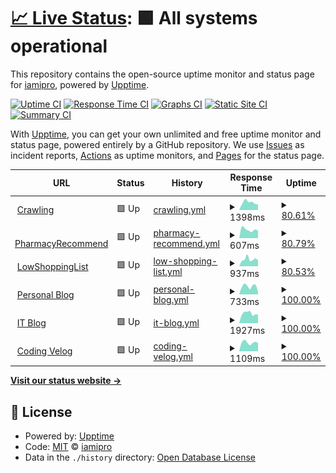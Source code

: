 # [📈 Live Status](https://demo.upptime.js.org): <!--live status--> **🟩 All systems operational**

This repository contains the open-source uptime monitor and status page for [iamipro](https://demo.upptime.js.org), powered by [Upptime](https://github.com/upptime/upptime).

[![Uptime CI](https://github.com/iamipro/monitory/workflows/Uptime%20CI/badge.svg)](https://github.com/iamipro/monitory/actions?query=workflow%3A%22Uptime+CI%22)
[![Response Time CI](https://github.com/iamipro/monitory/workflows/Response%20Time%20CI/badge.svg)](https://github.com/iamipro/monitory/actions?query=workflow%3A%22Response+Time+CI%22)
[![Graphs CI](https://github.com/iamipro/monitory/workflows/Graphs%20CI/badge.svg)](https://github.com/iamipro/monitory/actions?query=workflow%3A%22Graphs+CI%22)
[![Static Site CI](https://github.com/iamipro/monitory/workflows/Static%20Site%20CI/badge.svg)](https://github.com/iamipro/monitory/actions?query=workflow%3A%22Static+Site+CI%22)
[![Summary CI](https://github.com/iamipro/monitory/workflows/Summary%20CI/badge.svg)](https://github.com/iamipro/monitory/actions?query=workflow%3A%22Summary+CI%22)

With [Upptime](https://upptime.js.org), you can get your own unlimited and free uptime monitor and status page, powered entirely by a GitHub repository. We use [Issues](https://github.com/iamipro/monitory/issues) as incident reports, [Actions](https://github.com/iamipro/monitory/actions) as uptime monitors, and [Pages](https://demo.upptime.js.org) for the status page.

<!--start: status pages-->
<!-- This summary is generated by Upptime (https://github.com/upptime/upptime) -->
<!-- Do not edit this manually, your changes will be overwritten -->
<!-- prettier-ignore -->
| URL | Status | History | Response Time | Uptime |
| --- | ------ | ------- | ------------- | ------ |
| <img alt="" src="https://icons.duckduckgo.com/ip3/www.lmshi.shop.ico" height="13"> [Crawling](http://www.lmshi.shop:5000) | 🟩 Up | [crawling.yml](https://github.com/MyoungSoo7/monitory/commits/HEAD/history/crawling.yml) | <details><summary><img alt="Response time graph" src="./graphs/crawling/response-time-week.png" height="20"> 1398ms</summary><br><a href="https://MyoungSoo7.github.io/monitory/history/crawling"><img alt="Response time 1553" src="https://img.shields.io/endpoint?url=https%3A%2F%2Fraw.githubusercontent.com%2FMyoungSoo7%2Fmonitory%2FHEAD%2Fapi%2Fcrawling%2Fresponse-time.json"></a><br><a href="https://MyoungSoo7.github.io/monitory/history/crawling"><img alt="24-hour response time 1175" src="https://img.shields.io/endpoint?url=https%3A%2F%2Fraw.githubusercontent.com%2FMyoungSoo7%2Fmonitory%2FHEAD%2Fapi%2Fcrawling%2Fresponse-time-day.json"></a><br><a href="https://MyoungSoo7.github.io/monitory/history/crawling"><img alt="7-day response time 1398" src="https://img.shields.io/endpoint?url=https%3A%2F%2Fraw.githubusercontent.com%2FMyoungSoo7%2Fmonitory%2FHEAD%2Fapi%2Fcrawling%2Fresponse-time-week.json"></a><br><a href="https://MyoungSoo7.github.io/monitory/history/crawling"><img alt="30-day response time 1398" src="https://img.shields.io/endpoint?url=https%3A%2F%2Fraw.githubusercontent.com%2FMyoungSoo7%2Fmonitory%2FHEAD%2Fapi%2Fcrawling%2Fresponse-time-month.json"></a><br><a href="https://MyoungSoo7.github.io/monitory/history/crawling"><img alt="1-year response time 1553" src="https://img.shields.io/endpoint?url=https%3A%2F%2Fraw.githubusercontent.com%2FMyoungSoo7%2Fmonitory%2FHEAD%2Fapi%2Fcrawling%2Fresponse-time-year.json"></a></details> | <details><summary><a href="https://MyoungSoo7.github.io/monitory/history/crawling">80.61%</a></summary><a href="https://MyoungSoo7.github.io/monitory/history/crawling"><img alt="All-time uptime 64.83%" src="https://img.shields.io/endpoint?url=https%3A%2F%2Fraw.githubusercontent.com%2FMyoungSoo7%2Fmonitory%2FHEAD%2Fapi%2Fcrawling%2Fuptime.json"></a><br><a href="https://MyoungSoo7.github.io/monitory/history/crawling"><img alt="24-hour uptime 98.70%" src="https://img.shields.io/endpoint?url=https%3A%2F%2Fraw.githubusercontent.com%2FMyoungSoo7%2Fmonitory%2FHEAD%2Fapi%2Fcrawling%2Fuptime-day.json"></a><br><a href="https://MyoungSoo7.github.io/monitory/history/crawling"><img alt="7-day uptime 80.61%" src="https://img.shields.io/endpoint?url=https%3A%2F%2Fraw.githubusercontent.com%2FMyoungSoo7%2Fmonitory%2FHEAD%2Fapi%2Fcrawling%2Fuptime-week.json"></a><br><a href="https://MyoungSoo7.github.io/monitory/history/crawling"><img alt="30-day uptime 19.93%" src="https://img.shields.io/endpoint?url=https%3A%2F%2Fraw.githubusercontent.com%2FMyoungSoo7%2Fmonitory%2FHEAD%2Fapi%2Fcrawling%2Fuptime-month.json"></a><br><a href="https://MyoungSoo7.github.io/monitory/history/crawling"><img alt="1-year uptime 64.83%" src="https://img.shields.io/endpoint?url=https%3A%2F%2Fraw.githubusercontent.com%2FMyoungSoo7%2Fmonitory%2FHEAD%2Fapi%2Fcrawling%2Fuptime-year.json"></a></details>
| <img alt="" src="https://icons.duckduckgo.com/ip3/www.lmshi.shop.ico" height="13"> [PharmacyRecommend](http://www.lmshi.shop:8081) | 🟩 Up | [pharmacy-recommend.yml](https://github.com/MyoungSoo7/monitory/commits/HEAD/history/pharmacy-recommend.yml) | <details><summary><img alt="Response time graph" src="./graphs/pharmacy-recommend/response-time-week.png" height="20"> 607ms</summary><br><a href="https://MyoungSoo7.github.io/monitory/history/pharmacy-recommend"><img alt="Response time 724" src="https://img.shields.io/endpoint?url=https%3A%2F%2Fraw.githubusercontent.com%2FMyoungSoo7%2Fmonitory%2FHEAD%2Fapi%2Fpharmacy-recommend%2Fresponse-time.json"></a><br><a href="https://MyoungSoo7.github.io/monitory/history/pharmacy-recommend"><img alt="24-hour response time 637" src="https://img.shields.io/endpoint?url=https%3A%2F%2Fraw.githubusercontent.com%2FMyoungSoo7%2Fmonitory%2FHEAD%2Fapi%2Fpharmacy-recommend%2Fresponse-time-day.json"></a><br><a href="https://MyoungSoo7.github.io/monitory/history/pharmacy-recommend"><img alt="7-day response time 607" src="https://img.shields.io/endpoint?url=https%3A%2F%2Fraw.githubusercontent.com%2FMyoungSoo7%2Fmonitory%2FHEAD%2Fapi%2Fpharmacy-recommend%2Fresponse-time-week.json"></a><br><a href="https://MyoungSoo7.github.io/monitory/history/pharmacy-recommend"><img alt="30-day response time 607" src="https://img.shields.io/endpoint?url=https%3A%2F%2Fraw.githubusercontent.com%2FMyoungSoo7%2Fmonitory%2FHEAD%2Fapi%2Fpharmacy-recommend%2Fresponse-time-month.json"></a><br><a href="https://MyoungSoo7.github.io/monitory/history/pharmacy-recommend"><img alt="1-year response time 724" src="https://img.shields.io/endpoint?url=https%3A%2F%2Fraw.githubusercontent.com%2FMyoungSoo7%2Fmonitory%2FHEAD%2Fapi%2Fpharmacy-recommend%2Fresponse-time-year.json"></a></details> | <details><summary><a href="https://MyoungSoo7.github.io/monitory/history/pharmacy-recommend">80.79%</a></summary><a href="https://MyoungSoo7.github.io/monitory/history/pharmacy-recommend"><img alt="All-time uptime 64.84%" src="https://img.shields.io/endpoint?url=https%3A%2F%2Fraw.githubusercontent.com%2FMyoungSoo7%2Fmonitory%2FHEAD%2Fapi%2Fpharmacy-recommend%2Fuptime.json"></a><br><a href="https://MyoungSoo7.github.io/monitory/history/pharmacy-recommend"><img alt="24-hour uptime 100.00%" src="https://img.shields.io/endpoint?url=https%3A%2F%2Fraw.githubusercontent.com%2FMyoungSoo7%2Fmonitory%2FHEAD%2Fapi%2Fpharmacy-recommend%2Fuptime-day.json"></a><br><a href="https://MyoungSoo7.github.io/monitory/history/pharmacy-recommend"><img alt="7-day uptime 80.79%" src="https://img.shields.io/endpoint?url=https%3A%2F%2Fraw.githubusercontent.com%2FMyoungSoo7%2Fmonitory%2FHEAD%2Fapi%2Fpharmacy-recommend%2Fuptime-week.json"></a><br><a href="https://MyoungSoo7.github.io/monitory/history/pharmacy-recommend"><img alt="30-day uptime 19.97%" src="https://img.shields.io/endpoint?url=https%3A%2F%2Fraw.githubusercontent.com%2FMyoungSoo7%2Fmonitory%2FHEAD%2Fapi%2Fpharmacy-recommend%2Fuptime-month.json"></a><br><a href="https://MyoungSoo7.github.io/monitory/history/pharmacy-recommend"><img alt="1-year uptime 64.84%" src="https://img.shields.io/endpoint?url=https%3A%2F%2Fraw.githubusercontent.com%2FMyoungSoo7%2Fmonitory%2FHEAD%2Fapi%2Fpharmacy-recommend%2Fuptime-year.json"></a></details>
| <img alt="" src="https://icons.duckduckgo.com/ip3/www.lmshi.shop.ico" height="13"> [LowShoppingList](http://www.lmshi.shop:8083) | 🟩 Up | [low-shopping-list.yml](https://github.com/MyoungSoo7/monitory/commits/HEAD/history/low-shopping-list.yml) | <details><summary><img alt="Response time graph" src="./graphs/low-shopping-list/response-time-week.png" height="20"> 937ms</summary><br><a href="https://MyoungSoo7.github.io/monitory/history/low-shopping-list"><img alt="Response time 932" src="https://img.shields.io/endpoint?url=https%3A%2F%2Fraw.githubusercontent.com%2FMyoungSoo7%2Fmonitory%2FHEAD%2Fapi%2Flow-shopping-list%2Fresponse-time.json"></a><br><a href="https://MyoungSoo7.github.io/monitory/history/low-shopping-list"><img alt="24-hour response time 794" src="https://img.shields.io/endpoint?url=https%3A%2F%2Fraw.githubusercontent.com%2FMyoungSoo7%2Fmonitory%2FHEAD%2Fapi%2Flow-shopping-list%2Fresponse-time-day.json"></a><br><a href="https://MyoungSoo7.github.io/monitory/history/low-shopping-list"><img alt="7-day response time 937" src="https://img.shields.io/endpoint?url=https%3A%2F%2Fraw.githubusercontent.com%2FMyoungSoo7%2Fmonitory%2FHEAD%2Fapi%2Flow-shopping-list%2Fresponse-time-week.json"></a><br><a href="https://MyoungSoo7.github.io/monitory/history/low-shopping-list"><img alt="30-day response time 937" src="https://img.shields.io/endpoint?url=https%3A%2F%2Fraw.githubusercontent.com%2FMyoungSoo7%2Fmonitory%2FHEAD%2Fapi%2Flow-shopping-list%2Fresponse-time-month.json"></a><br><a href="https://MyoungSoo7.github.io/monitory/history/low-shopping-list"><img alt="1-year response time 932" src="https://img.shields.io/endpoint?url=https%3A%2F%2Fraw.githubusercontent.com%2FMyoungSoo7%2Fmonitory%2FHEAD%2Fapi%2Flow-shopping-list%2Fresponse-time-year.json"></a></details> | <details><summary><a href="https://MyoungSoo7.github.io/monitory/history/low-shopping-list">80.53%</a></summary><a href="https://MyoungSoo7.github.io/monitory/history/low-shopping-list"><img alt="All-time uptime 0.00%" src="https://img.shields.io/endpoint?url=https%3A%2F%2Fraw.githubusercontent.com%2FMyoungSoo7%2Fmonitory%2FHEAD%2Fapi%2Flow-shopping-list%2Fuptime.json"></a><br><a href="https://MyoungSoo7.github.io/monitory/history/low-shopping-list"><img alt="24-hour uptime 100.00%" src="https://img.shields.io/endpoint?url=https%3A%2F%2Fraw.githubusercontent.com%2FMyoungSoo7%2Fmonitory%2FHEAD%2Fapi%2Flow-shopping-list%2Fuptime-day.json"></a><br><a href="https://MyoungSoo7.github.io/monitory/history/low-shopping-list"><img alt="7-day uptime 80.53%" src="https://img.shields.io/endpoint?url=https%3A%2F%2Fraw.githubusercontent.com%2FMyoungSoo7%2Fmonitory%2FHEAD%2Fapi%2Flow-shopping-list%2Fuptime-week.json"></a><br><a href="https://MyoungSoo7.github.io/monitory/history/low-shopping-list"><img alt="30-day uptime 19.91%" src="https://img.shields.io/endpoint?url=https%3A%2F%2Fraw.githubusercontent.com%2FMyoungSoo7%2Fmonitory%2FHEAD%2Fapi%2Flow-shopping-list%2Fuptime-month.json"></a><br><a href="https://MyoungSoo7.github.io/monitory/history/low-shopping-list"><img alt="1-year uptime 0.00%" src="https://img.shields.io/endpoint?url=https%3A%2F%2Fraw.githubusercontent.com%2FMyoungSoo7%2Fmonitory%2FHEAD%2Fapi%2Flow-shopping-list%2Fuptime-year.json"></a></details>
| <img alt="" src="https://icons.duckduckgo.com/ip3/blog.naver.com.ico" height="13"> [Personal Blog](https://blog.naver.com/iamipro) | 🟩 Up | [personal-blog.yml](https://github.com/MyoungSoo7/monitory/commits/HEAD/history/personal-blog.yml) | <details><summary><img alt="Response time graph" src="./graphs/personal-blog/response-time-week.png" height="20"> 733ms</summary><br><a href="https://MyoungSoo7.github.io/monitory/history/personal-blog"><img alt="Response time 778" src="https://img.shields.io/endpoint?url=https%3A%2F%2Fraw.githubusercontent.com%2FMyoungSoo7%2Fmonitory%2FHEAD%2Fapi%2Fpersonal-blog%2Fresponse-time.json"></a><br><a href="https://MyoungSoo7.github.io/monitory/history/personal-blog"><img alt="24-hour response time 837" src="https://img.shields.io/endpoint?url=https%3A%2F%2Fraw.githubusercontent.com%2FMyoungSoo7%2Fmonitory%2FHEAD%2Fapi%2Fpersonal-blog%2Fresponse-time-day.json"></a><br><a href="https://MyoungSoo7.github.io/monitory/history/personal-blog"><img alt="7-day response time 733" src="https://img.shields.io/endpoint?url=https%3A%2F%2Fraw.githubusercontent.com%2FMyoungSoo7%2Fmonitory%2FHEAD%2Fapi%2Fpersonal-blog%2Fresponse-time-week.json"></a><br><a href="https://MyoungSoo7.github.io/monitory/history/personal-blog"><img alt="30-day response time 854" src="https://img.shields.io/endpoint?url=https%3A%2F%2Fraw.githubusercontent.com%2FMyoungSoo7%2Fmonitory%2FHEAD%2Fapi%2Fpersonal-blog%2Fresponse-time-month.json"></a><br><a href="https://MyoungSoo7.github.io/monitory/history/personal-blog"><img alt="1-year response time 778" src="https://img.shields.io/endpoint?url=https%3A%2F%2Fraw.githubusercontent.com%2FMyoungSoo7%2Fmonitory%2FHEAD%2Fapi%2Fpersonal-blog%2Fresponse-time-year.json"></a></details> | <details><summary><a href="https://MyoungSoo7.github.io/monitory/history/personal-blog">100.00%</a></summary><a href="https://MyoungSoo7.github.io/monitory/history/personal-blog"><img alt="All-time uptime 100.00%" src="https://img.shields.io/endpoint?url=https%3A%2F%2Fraw.githubusercontent.com%2FMyoungSoo7%2Fmonitory%2FHEAD%2Fapi%2Fpersonal-blog%2Fuptime.json"></a><br><a href="https://MyoungSoo7.github.io/monitory/history/personal-blog"><img alt="24-hour uptime 100.00%" src="https://img.shields.io/endpoint?url=https%3A%2F%2Fraw.githubusercontent.com%2FMyoungSoo7%2Fmonitory%2FHEAD%2Fapi%2Fpersonal-blog%2Fuptime-day.json"></a><br><a href="https://MyoungSoo7.github.io/monitory/history/personal-blog"><img alt="7-day uptime 100.00%" src="https://img.shields.io/endpoint?url=https%3A%2F%2Fraw.githubusercontent.com%2FMyoungSoo7%2Fmonitory%2FHEAD%2Fapi%2Fpersonal-blog%2Fuptime-week.json"></a><br><a href="https://MyoungSoo7.github.io/monitory/history/personal-blog"><img alt="30-day uptime 100.00%" src="https://img.shields.io/endpoint?url=https%3A%2F%2Fraw.githubusercontent.com%2FMyoungSoo7%2Fmonitory%2FHEAD%2Fapi%2Fpersonal-blog%2Fuptime-month.json"></a><br><a href="https://MyoungSoo7.github.io/monitory/history/personal-blog"><img alt="1-year uptime 100.00%" src="https://img.shields.io/endpoint?url=https%3A%2F%2Fraw.githubusercontent.com%2FMyoungSoo7%2Fmonitory%2FHEAD%2Fapi%2Fpersonal-blog%2Fuptime-year.json"></a></details>
| <img alt="" src="https://icons.duckduckgo.com/ip3/iamipro.tistory.com.ico" height="13"> [IT Blog](https://iamipro.tistory.com) | 🟩 Up | [it-blog.yml](https://github.com/MyoungSoo7/monitory/commits/HEAD/history/it-blog.yml) | <details><summary><img alt="Response time graph" src="./graphs/it-blog/response-time-week.png" height="20"> 1927ms</summary><br><a href="https://MyoungSoo7.github.io/monitory/history/it-blog"><img alt="Response time 1826" src="https://img.shields.io/endpoint?url=https%3A%2F%2Fraw.githubusercontent.com%2FMyoungSoo7%2Fmonitory%2FHEAD%2Fapi%2Fit-blog%2Fresponse-time.json"></a><br><a href="https://MyoungSoo7.github.io/monitory/history/it-blog"><img alt="24-hour response time 1729" src="https://img.shields.io/endpoint?url=https%3A%2F%2Fraw.githubusercontent.com%2FMyoungSoo7%2Fmonitory%2FHEAD%2Fapi%2Fit-blog%2Fresponse-time-day.json"></a><br><a href="https://MyoungSoo7.github.io/monitory/history/it-blog"><img alt="7-day response time 1927" src="https://img.shields.io/endpoint?url=https%3A%2F%2Fraw.githubusercontent.com%2FMyoungSoo7%2Fmonitory%2FHEAD%2Fapi%2Fit-blog%2Fresponse-time-week.json"></a><br><a href="https://MyoungSoo7.github.io/monitory/history/it-blog"><img alt="30-day response time 1887" src="https://img.shields.io/endpoint?url=https%3A%2F%2Fraw.githubusercontent.com%2FMyoungSoo7%2Fmonitory%2FHEAD%2Fapi%2Fit-blog%2Fresponse-time-month.json"></a><br><a href="https://MyoungSoo7.github.io/monitory/history/it-blog"><img alt="1-year response time 1826" src="https://img.shields.io/endpoint?url=https%3A%2F%2Fraw.githubusercontent.com%2FMyoungSoo7%2Fmonitory%2FHEAD%2Fapi%2Fit-blog%2Fresponse-time-year.json"></a></details> | <details><summary><a href="https://MyoungSoo7.github.io/monitory/history/it-blog">100.00%</a></summary><a href="https://MyoungSoo7.github.io/monitory/history/it-blog"><img alt="All-time uptime 99.99%" src="https://img.shields.io/endpoint?url=https%3A%2F%2Fraw.githubusercontent.com%2FMyoungSoo7%2Fmonitory%2FHEAD%2Fapi%2Fit-blog%2Fuptime.json"></a><br><a href="https://MyoungSoo7.github.io/monitory/history/it-blog"><img alt="24-hour uptime 100.00%" src="https://img.shields.io/endpoint?url=https%3A%2F%2Fraw.githubusercontent.com%2FMyoungSoo7%2Fmonitory%2FHEAD%2Fapi%2Fit-blog%2Fuptime-day.json"></a><br><a href="https://MyoungSoo7.github.io/monitory/history/it-blog"><img alt="7-day uptime 100.00%" src="https://img.shields.io/endpoint?url=https%3A%2F%2Fraw.githubusercontent.com%2FMyoungSoo7%2Fmonitory%2FHEAD%2Fapi%2Fit-blog%2Fuptime-week.json"></a><br><a href="https://MyoungSoo7.github.io/monitory/history/it-blog"><img alt="30-day uptime 100.00%" src="https://img.shields.io/endpoint?url=https%3A%2F%2Fraw.githubusercontent.com%2FMyoungSoo7%2Fmonitory%2FHEAD%2Fapi%2Fit-blog%2Fuptime-month.json"></a><br><a href="https://MyoungSoo7.github.io/monitory/history/it-blog"><img alt="1-year uptime 99.99%" src="https://img.shields.io/endpoint?url=https%3A%2F%2Fraw.githubusercontent.com%2FMyoungSoo7%2Fmonitory%2FHEAD%2Fapi%2Fit-blog%2Fuptime-year.json"></a></details>
| <img alt="" src="https://icons.duckduckgo.com/ip3/velog.io.ico" height="13"> [Coding Velog](https://velog.io/@iamipro/posts) | 🟩 Up | [coding-velog.yml](https://github.com/MyoungSoo7/monitory/commits/HEAD/history/coding-velog.yml) | <details><summary><img alt="Response time graph" src="./graphs/coding-velog/response-time-week.png" height="20"> 1109ms</summary><br><a href="https://MyoungSoo7.github.io/monitory/history/coding-velog"><img alt="Response time 1182" src="https://img.shields.io/endpoint?url=https%3A%2F%2Fraw.githubusercontent.com%2FMyoungSoo7%2Fmonitory%2FHEAD%2Fapi%2Fcoding-velog%2Fresponse-time.json"></a><br><a href="https://MyoungSoo7.github.io/monitory/history/coding-velog"><img alt="24-hour response time 1208" src="https://img.shields.io/endpoint?url=https%3A%2F%2Fraw.githubusercontent.com%2FMyoungSoo7%2Fmonitory%2FHEAD%2Fapi%2Fcoding-velog%2Fresponse-time-day.json"></a><br><a href="https://MyoungSoo7.github.io/monitory/history/coding-velog"><img alt="7-day response time 1109" src="https://img.shields.io/endpoint?url=https%3A%2F%2Fraw.githubusercontent.com%2FMyoungSoo7%2Fmonitory%2FHEAD%2Fapi%2Fcoding-velog%2Fresponse-time-week.json"></a><br><a href="https://MyoungSoo7.github.io/monitory/history/coding-velog"><img alt="30-day response time 1196" src="https://img.shields.io/endpoint?url=https%3A%2F%2Fraw.githubusercontent.com%2FMyoungSoo7%2Fmonitory%2FHEAD%2Fapi%2Fcoding-velog%2Fresponse-time-month.json"></a><br><a href="https://MyoungSoo7.github.io/monitory/history/coding-velog"><img alt="1-year response time 1182" src="https://img.shields.io/endpoint?url=https%3A%2F%2Fraw.githubusercontent.com%2FMyoungSoo7%2Fmonitory%2FHEAD%2Fapi%2Fcoding-velog%2Fresponse-time-year.json"></a></details> | <details><summary><a href="https://MyoungSoo7.github.io/monitory/history/coding-velog">100.00%</a></summary><a href="https://MyoungSoo7.github.io/monitory/history/coding-velog"><img alt="All-time uptime 100.00%" src="https://img.shields.io/endpoint?url=https%3A%2F%2Fraw.githubusercontent.com%2FMyoungSoo7%2Fmonitory%2FHEAD%2Fapi%2Fcoding-velog%2Fuptime.json"></a><br><a href="https://MyoungSoo7.github.io/monitory/history/coding-velog"><img alt="24-hour uptime 100.00%" src="https://img.shields.io/endpoint?url=https%3A%2F%2Fraw.githubusercontent.com%2FMyoungSoo7%2Fmonitory%2FHEAD%2Fapi%2Fcoding-velog%2Fuptime-day.json"></a><br><a href="https://MyoungSoo7.github.io/monitory/history/coding-velog"><img alt="7-day uptime 100.00%" src="https://img.shields.io/endpoint?url=https%3A%2F%2Fraw.githubusercontent.com%2FMyoungSoo7%2Fmonitory%2FHEAD%2Fapi%2Fcoding-velog%2Fuptime-week.json"></a><br><a href="https://MyoungSoo7.github.io/monitory/history/coding-velog"><img alt="30-day uptime 100.00%" src="https://img.shields.io/endpoint?url=https%3A%2F%2Fraw.githubusercontent.com%2FMyoungSoo7%2Fmonitory%2FHEAD%2Fapi%2Fcoding-velog%2Fuptime-month.json"></a><br><a href="https://MyoungSoo7.github.io/monitory/history/coding-velog"><img alt="1-year uptime 100.00%" src="https://img.shields.io/endpoint?url=https%3A%2F%2Fraw.githubusercontent.com%2FMyoungSoo7%2Fmonitory%2FHEAD%2Fapi%2Fcoding-velog%2Fuptime-year.json"></a></details>

<!--end: status pages-->

[**Visit our status website →**](https://demo.upptime.js.org)

## 📄 License

- Powered by: [Upptime](https://github.com/upptime/upptime)
- Code: [MIT](./LICENSE) © [iamipro](https://demo.upptime.js.org)
- Data in the `./history` directory: [Open Database License](https://opendatacommons.org/licenses/odbl/1-0/)
